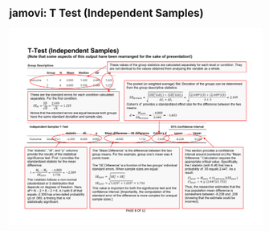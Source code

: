 ## jamovi: T Test (Independent Samples)

<p align="center"><kbd><img src="independent.png"></kbd></p>

